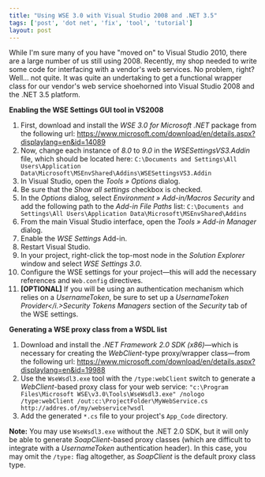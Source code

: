 ```yaml
---
title: "Using WSE 3.0 with Visual Studio 2008 and .NET 3.5"
tags: ['post', 'dot net', 'fix', 'tool', 'tutorial']
layout: post
---
```


While I'm sure many of you have "moved on" to Visual Studio 2010, there
are a large number of us still using 2008. Recently, my shop needed to
write some code for interfacing with a vendor's web services. No
problem, right? Well… not quite. It was quite an undertaking to get a
functional wrapper class for our vendor's web service shoehorned into
Visual Studio 2008 and the .NET 3.5 platform.<!--more-->

**Enabling the WSE Settings GUI tool in VS2008**

1. First, download and install the *WSE 3.0 for Microsoft .NET* package
  from the following url:
  <https://www.microsoft.com/download/en/details.aspx?displaylang=en&id=14089>
2. Now, change each instance of *8.0* to *9.0* in the
  *WSESettingsVS3.Addin* file, which should be located here:
  `C:\Documents and Settings\All Users\Application Data\Microsoft\MSEnvShared\Addins\WSESettingsVS3.Addin`
3. In Visual Studio, open the *Tools » Options* dialog.
4. Be sure that the *Show all settings* checkbox is checked.
5. In the *Options* dialog, select *Environment » Add-in/Macros
  Security* and add the following path to the *Add-in File Paths*
  list:
  `C:\Documents and Settings\All Users\Application Data\Microsoft\MSEnvShared\Addins`
6. From the main Visual Studio interface, open the *Tools » Add-in
  Manager* dialog.
7. Enable the *WSE Settings* Add-in.
8. Restart Visual Studio.
9. In your project, right-click the top-most node in the *Solution
  Explorer* window and select *WSE Settings 3.0*.
10. Configure the WSE settings for your project—this will add the
  necessary references and `Web.config` directives.
11. **[OPTIONAL]** If you will be using an authentication mechanism
  which relies on a *UsernameToken*, be sure to set up a
  *UsernameToken Provider</i.>Security Tokens Managers* section of the
  *Security* tab of the WSE settings.

**Generating a WSE proxy class from a WSDL list**

1. Download and install the *.NET Framework 2.0 SDK (x86)*—which is
  necessary for creating the *WebClient*-type proxy/wrapper class—from
  the following url:
  <https://www.microsoft.com/download/en/details.aspx?displaylang=en&id=19988>
2. Use the `WseWsdl3.exe` tool with the `/type:webClient` switch to
  generate a *WebClient*-based proxy class for your web service:
  `"c:\Program Files\Microsoft WSE\v3.0\Tools\WseWsdl3.exe" /nologo /type:webClient /out:c:\ProjectFolder\MyWebService.cs http://addres.of/my/webservice?wsdl`
3. Add the generated `*.cs` file to your project's
  `App_Code` directory.

**Note:** You may use `WseWsdl3.exe` without the .NET 2.0 SDK, but it
will only be able to generate *SoapClient*-based proxy classes (which
are difficult to integrate with a *UsernameToken* authentication
header). In this case, you may omit the `/type:` flag altogether, as
*SoapClient* is the default proxy class type.
